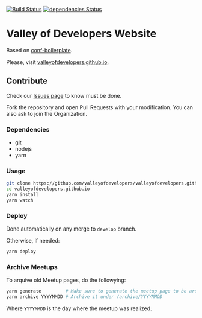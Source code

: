 [![Build Status](https://travis-ci.org/valleyofdevelopers/valleyofdevelopers.github.io.svg?branch=develop)](https://travis-ci.org/valleyofdevelopers/valleyofdevelopers.github.io)
[![dependencies Status](https://david-dm.org/valleyofdevelopers/valleyofdevelopers.github.io/status.svg)](https://david-dm.org/valleyofdevelopers/valleyofdevelopers.github.io)

# Valley of Developers Website

Based on [conf-boilerplate](https://github.com/valleyofdevelopers/conf-boilerplate).

Please, visit [valleyofdevelopers.github.io](http://valleyofdevelopers.github.io).

## Contribute

Check our [Issues page](https://github.com/valleyofdevelopers/valleyofdevelopers.github.io/issues)
to know must be done.

Fork the repository and open Pull Requests with your modification. You can also
ask to join the Organization.

### Dependencies

- git
- nodejs
- yarn

### Usage

```bash
git clone https://github.com/valleyofdevelopers/valleyofdevelopers.github.io.git
cd valleyofdevelopers.github.io
yarn install
yarn watch
```

### Deploy

Done automatically on any merge to `develop` branch.

Otherwise, if needed:

```bash
yarn deploy
```

### Archive Meetups

To arquive old Meetup pages, do the followying:

```bash
yarn generate         # Make sure to generate the meetup page to be archive
yarn archive YYYYMMDD # Archive it under /archive/YYYYMMDD
```

Where `YYYYMMDD` is the day where the meetup was realized.
